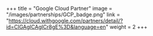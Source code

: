 +++
title = "Google Cloud Partner"
image = "/images/partnerships/GCP_badge.png"
link = "https://cloud.withgoogle.com/partners/detail/?id=CIGAgICAgICr8gE%3D&language=en"
weight = 2
+++
